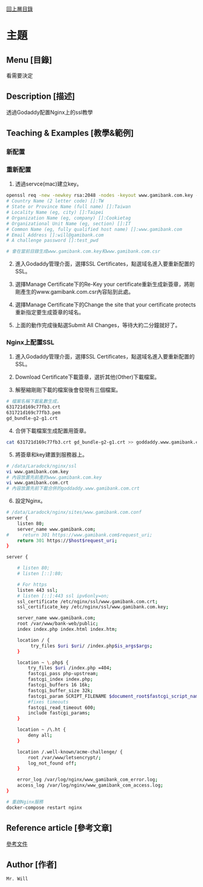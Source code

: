 [回上層目錄](../README.md)

# 主題

## **Menu [目錄]**
看需要決定

## **Description [描述]**
透過Godaddy配置Nginx上的ssl教學

## **Teaching & Examples [教學&範例]**

### 新配置

### 重新配置
1. 透過servce(mac)建立key。
```bash
openssl req -new -newkey rsa:2048 -nodes -keyout www.gamibank.com.key -out www.gamibank.com.csr
# Country Name (2 letter code) []:TW
# State or Province Name (full name) []:Taiwan
# Locality Name (eg, city) []:Taipei
# Organization Name (eg, company) []:Cookietag
# Organizational Unit Name (eg, section) []:IT
# Common Name (eg, fully qualified host name) []:www.gamibank.com
# Email Address []:will@gamibank.com
# A challenge password []:test_pwd

# 會在當前目錄生成www.gamibank.com.key和www.gamibank.com.csr
```

2. 進入Godaddy管理介面，選擇SSL Certificates，點選域名進入要重新配置的SSL。

3. 選擇Manage Certificate下的Re-Key your certificate重新生成新簽章，將剛剛產生的www.gamibank.com.csr內容貼到此處。

4. 選擇Manage Certificate下的Change the site that your certificate protects重新指定要生成簽章的域名。

5. 上面的動作完成後點選Submit All Changes，等待大約二分鐘就好了。

### Nginx上配置SSL
1. 進入Godaddy管理介面，選擇SSL Certificates，點選域名進入要重新配置的SSL。

2. Download Certificate下載簽章，選折其他(Other)下載檔案。

3. 解壓縮剛剛下載的檔案後會發現有三個檔案。
```bash
# 檔案名稱下載亂數生成，
631721d169c77fb3.crt
631721d169c77fb3.pem
gd_bundle-g2-g1.crt
```

4. 合併下載檔案生成配置用簽章。
```bash
cat 631721d169c77fb3.crt gd_bundle-g2-g1.crt >> goddaddy.www.gamibank.com.crt
```

5. 將簽章和key建置到服務器上。
```bash
# /data/Laradock/nginx/ssl
vi www.gamibank.com.key
# 內容放置先前產的www.gamibank.com.key
vi www.gamibank.com.crt
# 內容放置先前下載合併的goddaddy.www.gamibank.com.crt
```

6. 設定Nginx。
```bash
# /data/Laradock/nginx/sites/www.gamibank.com.conf
server {
    listen 80;
    server_name www.gamibank.com;
#     return 301 https://www.gamibank.com$request_uri;
    return 301 https://$host$request_uri;
}

server {

    # listen 80;
    # listen [::]:80;

    # For https
    listen 443 ssl;
    # listen [::]:443 ssl ipv6only=on;
    ssl_certificate /etc/nginx/ssl/www.gamibank.com.crt;
    ssl_certificate_key /etc/nginx/ssl/www.gamibank.com.key;

    server_name www.gamibank.com;
    root /var/www/bank-web/public;
    index index.php index.html index.htm;

    location / {
         try_files $uri $uri/ /index.php$is_args$args;
    }

    location ~ \.php$ {
        try_files $uri /index.php =404;
        fastcgi_pass php-upstream;
        fastcgi_index index.php;
        fastcgi_buffers 16 16k;
        fastcgi_buffer_size 32k;
        fastcgi_param SCRIPT_FILENAME $document_root$fastcgi_script_name;
        #fixes timeouts
        fastcgi_read_timeout 600;
        include fastcgi_params;
    }

    location ~ /\.ht {
        deny all;
    }

    location /.well-known/acme-challenge/ {
        root /var/www/letsencrypt/;
        log_not_found off;
    }

    error_log /var/log/nginx/www_gamibank_com_error.log;
    access_log /var/log/nginx/www_gamibank_com_access.log;
}
```

```bash
# 重啟Nginx服務
docker-compose restart nginx
```
## **Reference article [參考文章]**
[參考文件](https://www.jianshu.com/p/65b8ec8b4f20)

## **Author [作者]**
`Mr. Will`
